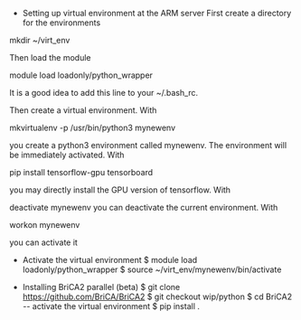 - Setting up virtual environment at the ARM server
First create a directory for the environments

 mkdir ~/virt_env

Then load the module

 module load loadonly/python_wrapper

It is a good idea to add this line to your ~/.bash_rc.

Then create a virtual environment. With

 mkvirtualenv -p /usr/bin/python3 mynewenv

you create a python3 environment called mynewenv. The environment will be immediately activated. With

 pip install tensorflow-gpu tensorboard

you may directly install the GPU version of tensorflow. With

 deactivate mynewenv
you can deactivate the current environment. With

 workon mynewenv

you can activate it


- Activate the virtual environment
$ module load loadonly/python_wrapper
$ source ~/virt_env/mynewenv/bin/activate

- Installing BriCA2 parallel (beta)
$ git clone https://github.com/BriCA/BriCA2
$ git checkout wip/python
$ cd BriCA2
-- activate the virtual environment
$ pip install .
